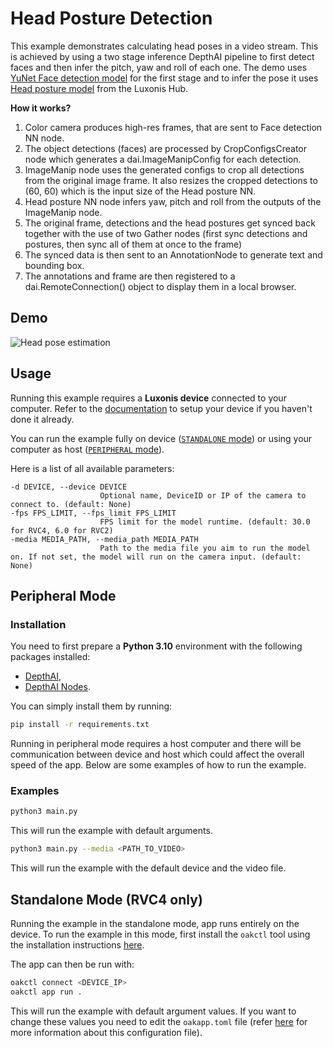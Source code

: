 # Head Posture Detection

This example demonstrates calculating head poses in a video stream. This is achieved by using a two stage inference DepthAI pipeline to first detect faces and then infer the pitch, yaw and roll of each one. The demo uses [YuNet Face detection model](https://models.luxonis.com/luxonis/yunet/5d635f3c-45c0-41d2-8800-7ca3681b1915) for the first stage and to infer the pose it uses [Head posture model](https://models.luxonis.com/luxonis/head-pose-estimation/068ac18a-de71-4a6e-9f0f-42776c0ef980) from the Luxonis Hub.

**How it works?**

1. Color camera produces high-res frames, that are sent to Face detection NN node.
2. The object detections (faces) are processed by CropConfigsCreator node which generates a dai.ImageManipConfig for each detection.
3. ImageManip node uses the generated configs to crop all detections from the original image frame. It also resizes the cropped detections to (60, 60) which is the input size of the Head posture NN.
4. Head posture NN node infers yaw, pitch and roll from the outputs of the ImageManip node.
5. The original frame, detections and the head postures get synced back together with the use of two Gather nodes (first sync detections and postures, then sync all of them at once to the frame)
6. The synced data is then sent to an AnnotationNode to generate text and bounding box.
7. The annotations and frame are then registered to a dai.RemoteConnection() object to display them in a local browser.

## Demo

<!-- ![Head pose estimation](https://user-images.githubusercontent.com/18037362/172148301-45adb7ce-3aab-478f-8cad-0c05f349ce50.gif) -->

![Head pose estimation](media/head_pose.gif)

## Usage

Running this example requires a **Luxonis device** connected to your computer. Refer to the [documentation](https://docs.luxonis.com/software-v3/) to setup your device if you haven't done it already.

You can run the example fully on device ([`STANDALONE` mode](#standalone-mode-rvc4-only)) or using your computer as host ([`PERIPHERAL` mode](#peripheral-mode)).

Here is a list of all available parameters:

```
-d DEVICE, --device DEVICE
                    Optional name, DeviceID or IP of the camera to connect to. (default: None)
-fps FPS_LIMIT, --fps_limit FPS_LIMIT
                    FPS limit for the model runtime. (default: 30.0 for RVC4, 6.0 for RVC2)
-media MEDIA_PATH, --media_path MEDIA_PATH
                    Path to the media file you aim to run the model on. If not set, the model will run on the camera input. (default: None)
```

## Peripheral Mode

### Installation

You need to first prepare a **Python 3.10** environment with the following packages installed:

- [DepthAI](https://pypi.org/project/depthai/),
- [DepthAI Nodes](https://pypi.org/project/depthai-nodes/).

You can simply install them by running:

```bash
pip install -r requirements.txt
```

Running in peripheral mode requires a host computer and there will be communication between device and host which could affect the overall speed of the app. Below are some examples of how to run the example.

### Examples

```bash
python3 main.py
```

This will run the example with default arguments.

```bash
python3 main.py --media <PATH_TO_VIDEO>
```

This will run the example with the default device and the video file.

## Standalone Mode (RVC4 only)

Running the example in the standalone mode, app runs entirely on the device.
To run the example in this mode, first install the `oakctl` tool using the installation instructions [here](https://docs.luxonis.com/software-v3/oak-apps/oakctl).

The app can then be run with:

```bash
oakctl connect <DEVICE_IP>
oakctl app run .
```

This will run the example with default argument values. If you want to change these values you need to edit the `oakapp.toml` file (refer [here](https://docs.luxonis.com/software-v3/oak-apps/configuration/) for more information about this configuration file).
